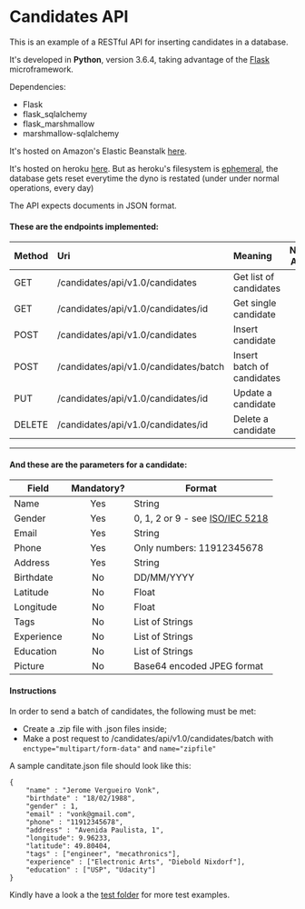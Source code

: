 # Candidates API
This is an example of a RESTful API for inserting candidates in a database.

It's developed in **Python**, version 3.6.4, taking advantage of the [Flask](http://flask.pocoo.org/) microframework.

Dependencies:

- Flask
- flask_sqlalchemy
- flask_marshmallow
- marshmallow-sqlalchemy

It's hosted on Amazon's Elastic Beanstalk [here](http://candidates-api.sa-east-1.elasticbeanstalk.com/).

It's hosted on heroku [here](https://candidates-api.herokuapp.com/). But as heroku's  filesystem is [ephemeral](https://devcenter.heroku.com/articles/dynos#ephemeral-filesystem), the database gets reset everytime the dyno is restated (under under normal operations, every day)

The API expects documents in JSON format.

#### These are the endpoints implemented:

| Method | Uri                                   | Meaning                    | Needs Auth? |
| ------ | :------------------------------------ | :------------------------- | :------------------------: |
| GET    | /candidates/api/v1.0/candidates       | Get list of candidates     |No|
| GET    | /candidates/api/v1.0/candidates/id    | Get single candidate       |No|
| POST   | /candidates/api/v1.0/candidates       | Insert candidate           |No|
| POST   | /candidates/api/v1.0/candidates/batch | Insert batch of candidates |No|
| PUT    | /candidates/api/v1.0/candidates/id    | Update a candidate         |Yes|
| DELETE | /candidates/api/v1.0/candidates/id    | Delete a candidate         |Yes|

------

#### And these are the parameters for a candidate:

| Field      | Mandatory? | Format                                                       |
| ---------- | :--------: | ------------------------------------------------------------ |
| Name       |    Yes     | String                                                       |
| Gender     |    Yes     | 0, 1, 2 or 9 - see [ISO/IEC 5218](https://en.wikipedia.org/wiki/ISO/IEC_5218) |
| Email      |    Yes     | String                                                       |
| Phone      |    Yes     | Only numbers: 11912345678                                    |
| Address    |    Yes     | String                                                       |
| Birthdate  |     No     | DD/MM/YYYY                                                   |
| Latitude   |     No     | Float                                                        |
| Longitude  |     No     | Float                                                        |
| Tags       |     No     | List of Strings                                              |
| Experience |     No     | List of Strings                                              |
| Education  |     No     | List of Strings                                              |
| Picture    |     No     | Base64 encoded JPEG format                                   |

#### Instructions

In order to send a batch of candidates, the following must be met:

- Create a .zip file with .json files inside;
- Make a post request to /candidates/api/v1.0/candidates/batch with `enctype="multipart/form-data"` and `name="zipfile"`

A sample canditate.json file should look like this:
```
{
    "name" : "Jerome Vergueiro Vonk",
    "birthdate" : "18/02/1988",
    "gender" : 1,
    "email" : "vonk@gmail.com",
    "phone" : "11912345678",
    "address" : "Avenida Paulista, 1",
    "longitude": 9.96233,
    "latitude": 49.80404,
    "tags" : ["engineer", "mecathronics"],
    "experience" : ["Electronic Arts", "Diebold Nixdorf"],
    "education" : ["USP", "Udacity"]
}
```
Kindly have a look a the [test folder](https://github.com/jeromevonk/candidates-api/tree/master/test) for more test examples.
